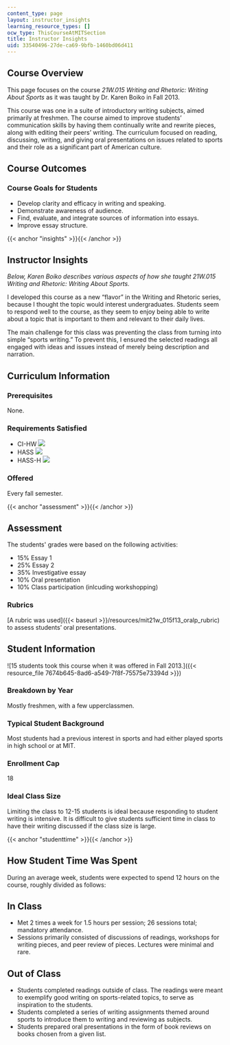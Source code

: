 ```yaml
---
content_type: page
layout: instructor_insights
learning_resource_types: []
ocw_type: ThisCourseAtMITSection
title: Instructor Insights
uid: 33540496-27de-ca69-9bfb-1460bd06d411
---
```


Course Overview
---------------

This page focuses on the course _21W.015 Writing and Rhetoric: Writing About Sports_ as it was taught by Dr. Karen Boiko in Fall 2013.

This course was one in a suite of introductory writing subjects, aimed primarily at freshmen. The course aimed to improve students’ communication skills by having them continually write and rewrite pieces, along with editing their peers’ writing. The curriculum focused on reading, discussing, writing, and giving oral presentations on issues related to sports and their role as a significant part of American culture.

Course Outcomes
---------------

### Course Goals for Students

*   Develop clarity and efficacy in writing and speaking.
*   Demonstrate awareness of audience.
*   Find, evaluate, and integrate sources of information into essays.
*   Improve essay structure.

{{< anchor "insights" >}}{{< /anchor >}}

Instructor Insights
-------------------

_Below, Karen Boiko describes various aspects of how she taught _21W.015 Writing and Rhetoric: Writing About Sports_._

I developed this course as a new “flavor” in the Writing and Rhetoric series, because I thought the topic would interest undergraduates. Students seem to respond well to the course, as they seem to enjoy being able to write about a topic that is important to them and relevant to their daily lives.

The main challenge for this class was preventing the class from turning into simple “sports writing.” To prevent this, I ensured the selected readings all engaged with ideas and issues instead of merely being description and narration.

Curriculum Information
----------------------

### Prerequisites

None.

### Requirements Satisfied

*   CI-HW ![](/images/educator/icon-question-cihw.png)
*   HASS ![](/images/educator/icon-question-hass.png)
*   HASS-H ![](/images/educator/icon-question-hass-h.png)

### Offered

Every fall semester.

{{< anchor "assessment" >}}{{< /anchor >}}

Assessment
----------

The students' grades were based on the following activities:

- 15% Essay 1
- 25% Essay 2
- 35% Investigative essay
- 10% Oral presentation
- 10% Class participation (inlcuding workshopping)


### Rubrics
[A rubric was used]({{< baseurl >}}/resources/mit21w_015f13_oralp_rubric) to assess students’ oral presentations.

Student Information
-------------------

![15 students took this course when it was offered in Fall 2013.]({{< resource_file 7674b645-8ad6-a549-7f8f-75575e73394d >}})

### Breakdown by Year

Mostly freshmen, with a few upperclassmen.

### Typical Student Background

Most students had a previous interest in sports and had either played sports in high school or at MIT.

### Enrollment Cap

18

### Ideal Class Size

Limiting the class to 12-15 students is ideal because responding to student writing is intensive. It is difficult to give students sufficient time in class to have their writing discussed if the class size is large.

{{< anchor "studenttime" >}}{{< /anchor >}}

How Student Time Was Spent
--------------------------

During an average week, students were expected to spend 12 hours on the course, roughly divided as follows:

In Class
--------

*   Met 2 times a week for 1.5 hours per session; 26 sessions total; mandatory attendance.
*   Sessions primarily consisted of discussions of readings, workshops for writing pieces, and peer review of pieces. Lectures were minimal and rare.

Out of Class
------------

*   Students completed readings outside of class. The readings were meant to exemplify good writing on sports-related topics, to serve as inspiration to the students.
*   Students completed a series of writing assignments themed around sports to introduce them to writing and reviewing as subjects.
*   Students prepared oral presentations in the form of book reviews on books chosen from a given list.